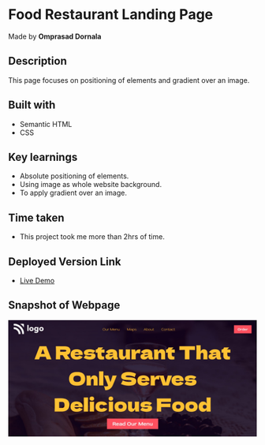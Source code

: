 # Food Restaurant Landing Page

Made by **Omprasad Dornala**

## Description

This page focuses on positioning of elements and gradient over an image.

## Built with

- Semantic HTML
- CSS

## Key learnings

- Absolute positioning of elements.
- Using image as whole website background.
- To apply gradient over an image.

## Time taken

- This project took me more than 2hrs of time.

## Deployed Version Link

- [Live Demo](https://food-restaurant-landing-page-op.netlify.app/)

## Snapshot of Webpage

![Desktop view](./Thumbnail.png)

